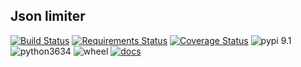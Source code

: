 ## Json limiter
[![Build Status](https://travis-ci.org/AngrySoilder/json-justify.svg?branch=master)](https://travis-ci.org/AngrySoilder/json-justify) [![Requirements Status](https://requires.io/github/AngrySoilder/json-justify/requirements.svg?branch=master)](https://requires.io/github/AngrySoilder/json-justify/requirements/?branch=master) [![Coverage Status](https://coveralls.io/repos/github/AngrySoilder/json-justify/badge.svg)](https://coveralls.io/github/AngrySoilder/json-justify) ![pypi 9.1](https://img.shields.io/badge/pypi-0.1-blue.svg) ![python3634](https://img.shields.io/badge/python-3.5|3.6-blue.svg) ![wheel](https://img.shields.io/badge/wheel-true-blue.svg) [![docs](https://readthedocs.org/projects/json-justify/badge/?version=latest)](https://json-justify.readthedocs.io/en/latest/)